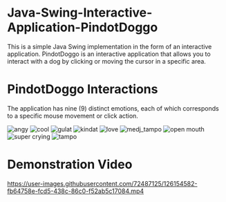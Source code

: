 # Java-Swing-Interactive-Application-PindotDoggo
This is a simple Java Swing implementation in the form of an interactive application. PindotDoggo is an interactive application that allows you to interact with a dog by clicking or moving the cursor in a specific area.

# PindotDoggo Interactions
The application has nine (9) distinct emotions, each of which corresponds to a specific mouse movement or click action.

![angy](https://user-images.githubusercontent.com/72487125/126143514-89779c6f-338b-4122-bab4-a4cc64655f2d.png)
![cool](https://user-images.githubusercontent.com/72487125/126143518-01ed7395-27e2-45f3-a4a0-ff2a2b200af5.png)
![gulat](https://user-images.githubusercontent.com/72487125/126143519-d3f247b2-d52a-47fa-b55b-900b8d13040f.png)
![kindat](https://user-images.githubusercontent.com/72487125/126143521-70dbf1f0-b641-4fa5-8c13-f0cc8921841b.png)
![love](https://user-images.githubusercontent.com/72487125/126143523-bbb68a0b-5590-4802-9e85-16033f14f022.png)
![medj_tampo](https://user-images.githubusercontent.com/72487125/126143524-27d5ecc0-b82e-4dad-89aa-c45c2c8a4971.png)
![open mouth](https://user-images.githubusercontent.com/72487125/126143525-5febbb00-b947-45a3-8d6a-905f99480d47.png)
![super crying](https://user-images.githubusercontent.com/72487125/126143529-42d15b68-3d0f-4d15-884f-da5264c89356.png)
![tampo](https://user-images.githubusercontent.com/72487125/126143531-3c19ac68-5414-4142-b7a5-69d958ee8fc9.png)

# Demonstration Video
https://user-images.githubusercontent.com/72487125/126154582-fb64758e-fcd5-438c-86c0-f52ab5c17084.mp4


